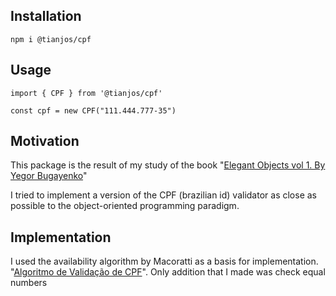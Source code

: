 ## Installation
```shell
npm i @tianjos/cpf
```

## Usage
```shell
import { CPF } from '@tianjos/cpf'

const cpf = new CPF("111.444.777-35")
```

## Motivation

This package is the result of my study of the book "[Elegant Objects vol 1. By Yegor Bugayenko](www.yegor256.com/elegant-objects.html)"

I tried to implement a version of the CPF (brazilian id) validator as close as possible to the object-oriented programming paradigm.

## Implementation

I used the availability algorithm by Macoratti as a basis for implementation. "[Algoritmo de Validação de CPF](https://www.macoratti.net/alg_cpf.htm)". Only addition that I made was check equal numbers